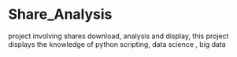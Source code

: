 # Share_Analysis
project involving shares download, analysis  and display, this project displays the knowledge of python scripting, data science , big data
